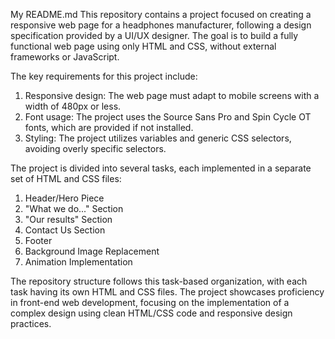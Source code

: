 My README.md
This repository contains a project focused on creating a responsive web page for a headphones manufacturer, following a design specification provided by a UI/UX designer. The goal is to build a fully functional web page using only HTML and CSS, without external frameworks or JavaScript.

The key requirements for this project include:

1. Responsive design: The web page must adapt to mobile screens with a width of 480px or less.
2. Font usage: The project uses the Source Sans Pro and Spin Cycle OT fonts, which are provided if not installed.
3. Styling: The project utilizes variables and generic CSS selectors, avoiding overly specific selectors.

The project is divided into several tasks, each implemented in a separate set of HTML and CSS files:

1. Header/Hero Piece
2. "What we do..." Section
3. "Our results" Section
4. Contact Us Section
5. Footer
6. Background Image Replacement
7. Animation Implementation

The repository structure follows this task-based organization, with each task having its own HTML and CSS files. The project showcases proficiency in front-end web development, focusing on the implementation of a complex design using clean HTML/CSS code and responsive design practices.
